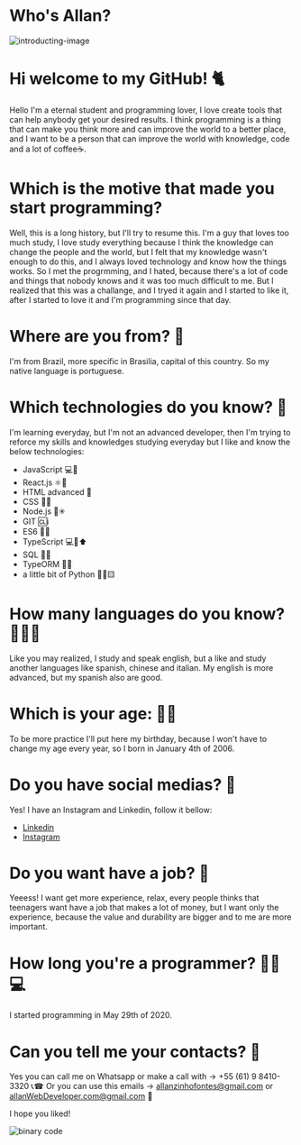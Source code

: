 <h1>Who's Allan?</h1>

<img src = "https://kinsta.com/pt/wp-content/uploads/sites/3/2020/04/ferramentas-de-revisao-de-codigo-1024x512.png" alt = "introducting-image">

# Hi welcome to my GitHub! 🐈

Hello I'm a eternal student and programming lover, I love create tools that can help anybody get your desired results. 
I think programming is a thing that can make you think more and can improve the world to a better place, 
and I want to be a person that can improve the world with knowledge, code and a lot of coffee☕.

# Which is the motive that made you start programming? 
Well, this is a long history, but I'll try to resume this. I'm a guy that loves too much study, I love study everything because I think the knowledge can change the people
and the world, but I felt that my knowledge wasn't enough to do this, and I always loved technology and know how the things works. So I met the progrmming, and I hated, because
there's a lot of code and things that nobody knows and it was too much difficult to me. But I realized that this was a challange, and I tryed it again and I started to like it,
after I started to love it and I'm programming since that day.

# Where are you from? 🚩
I'm from Brazil, more specific in Brasilia, capital of this country. So my native language is portuguese.

# Which technologies do you know? 🤖
I'm learning everyday, but I'm not an advanced developer, then I'm trying to reforce my skills and knowledges studying everyday but I like and
know the below technologies:
 - JavaScript 💻💛
 - React.js ⚛💙
 - HTML advanced 🧡
 - CSS 💄📘
 - Node.js 📗✳
 - GIT 🆑ℹ
 - ES6 🧡📙
 - TypeScript 💻💙⬆
 - SQL 🐘🧠
 - TypeORM 📘🐘
 - a little bit of Python 🐍📘🟨

# How many languages do you know? 👅&#127463;&#127479;
Like you may realized, I study and speak english, but a like and study another languages like spanish, chinese and italian.
My english is more advanced, but my spanish also are good.

# Which is your age: 👶🍼
To be more practice I'll put here my birthday, because I won't have to change my age every year, so I born in January 4th of 2006.

# Do you have social medias? 📲
Yes! I have an Instagram and Linkedin, follow it bellow:
  - [Linkedin](https://www.linkedin.com/in/allan-julie-b535811b4)
  - [Instagram](https://www.instagram.com/allan120699/)

# Do you want have a job? 💼
Yeeess! I want get more experience, relax, every people thinks that teenagers want have a job that makes a lot of money, but I want only the experience, because
the value and durability are bigger and to me are more important.

# How long you're a programmer? 👨‍💻💻
I started programming in May 29th of 2020.

# Can you tell me your contacts? 🧑
Yes you can call me on Whatsapp or make a call with → +55 (61) 9 8410-3320 📞☎
Or you can use this emails → allanzinhofontes@gmail.com or allanWebDeveloper.com@gmail.com 📧

 
I hope you liked!

<img src = "https://2.bp.blogspot.com/-zo_2MFbLQgs/WQpalXw1SaI/AAAAAAAAPDw/JqaPRNGKChwDS7oqd5PSdhp09NBD5u7OwCLcB/s1600/1.gif" alt = "binary code" >
